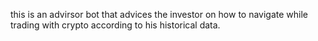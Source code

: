 this is an advirsor bot that advices the investor on how to navigate while trading with crypto according to his historical data.
